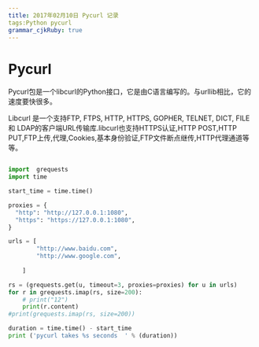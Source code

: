 ```yaml
---
title: 2017年02月10日 Pycurl 记录 
tags:Python pycurl 
grammar_cjkRuby: true
---
```


# Pycurl 
Pycurl包是一个libcurl的Python接口，它是由C语言编写的。与urllib相比，它的速度要快很多。

Libcurl 是一个支持FTP, FTPS, HTTP, HTTPS, GOPHER, TELNET, DICT, FILE 和 LDAP的客户端URL传输库.libcurl也支持HTTPS认证,HTTP POST,HTTP PUT,FTP上传,代理,Cookies,基本身份验证,FTP文件断点继传,HTTP代理通道等等。

```python

import  grequests
import time

start_time = time.time()

proxies = {
  "http": "http://127.0.0.1:1080",
  "https": "https://127.0.0.1:1080",
}

urls = [
        "http://www.baidu.com",
        "http://www.google.com",
        
    ]

rs = (grequests.get(u, timeout=3, proxies=proxies) for u in urls)
for r in grequests.imap(rs, size=200):
    # print("12")
    print(r.content)
#print(grequests.imap(rs, size=200))

duration = time.time() - start_time
print ('pycurl takes %s seconds  ' % (duration))

```